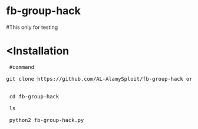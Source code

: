 # fb-group-hack
#This only for testing
# <Installation

<pre><span class="pl-c"></span> #command </span>

git clone https://github.com/AL-AlamySploit/fb-group-hack or download zip


 cd fb-group-hack

 ls

 python2 fb-group-hack.py</span></pre>
